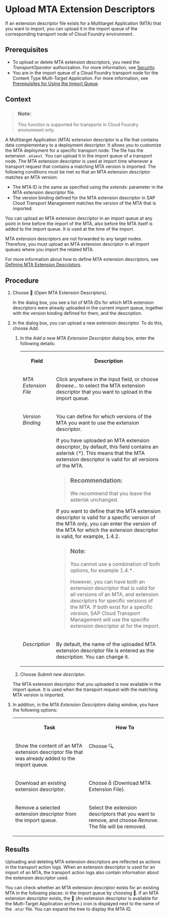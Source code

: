 <!-- loio0c7a672bbe85479d96e3e0a19c4364b8 -->

<link rel="stylesheet" type="text/css" href="../css/sap-icons.css"/>

# Upload MTA Extension Descriptors

If an extension descriptor file exists for a Multitarget Application \(MTA\) that you want to import, you can upload it in the import queue of the corresponding transport node of Cloud Foundry environment.



<a name="loio0c7a672bbe85479d96e3e0a19c4364b8__prereq_m12_4mq_4lb"/>

## Prerequisites

-   To upload or delete MTA extension descriptors, you need the *TransportOperator* authorization. For more information, see [Security](../60-security/security-51939a4.md).
-   You are in the import queue of a Cloud Foundry transport node for the Content Type *Multi-Target Application*. For more information, see [Prerequisites for Using the Import Queue](prerequisites-for-using-the-import-queue-dd661c7.md).



## Context

> ### Note:  
> This function is supported for transports in Cloud Foundry environment only.

A Multitarget Application \(МТА\) extension descriptor is a file that contains data complementary to a deployment descriptor. It allows you to customize the MTA deployment for a specific transport node. The file has the extension `.mtaext`. You can upload it in the import queue of a transport node. The MTA extension descriptor is used at import time whenever a transport request that contains a matching MTA version is imported. The following conditions must be met so that an MTA extension descriptor matches an MTA version:

-   The MTA ID is the same as specified using the *extends:* parameter in the MTA extension descriptor file.
-   The version binding defined for the MTA extension descriptor in SAP Cloud Transport Management matches the version of the MTA that is imported.

You can upload an MTA extension descriptor in an import queue at any point in time before the import of the MTA, also before the MTA itself is added to the import queue. It is used at the time of the import.

MTA extension descriptors are not forwarded to any target nodes. Therefore, you must upload an MTA extension descriptor in all import queues where you import the related MTA.

For more information about how to define MTA extension descriptors, see [Defining MTA Extension Descriptors](https://help.sap.com/viewer/65de2977205c403bbc107264b8eccf4b/Cloud/en-US/50df803465324d36851c79fd07e8972c.html).



## Procedure

1.  Choose <span class="SAP-icons-V5"></span> \(Open MTA Extension Descriptors\).

    In the dialog box, you see a list of MTA IDs for which MTA extension descriptors were already uploaded in the current import queue, together with the version binding defined for them, and the description.

2.  In the dialog box, you can upload a new extension descriptor. To do this, choose *Add*.

    1.  In the *Add a new MTA Extension Descriptor* dialog box, enter the following details:


        <table>
        <tr>
        <th valign="top">

        Field
        
        </th>
        <th valign="top">

        Description
        
        </th>
        </tr>
        <tr>
        <td valign="top">
        
        *MTA Extension File*
        
        </td>
        <td valign="top">
        
        Click anywhere in the input field, or choose *Browse...* to select the MTA extension descriptor that you want to upload in the import queue.
        
        </td>
        </tr>
        <tr>
        <td valign="top">
        
        *Version Binding*
        
        </td>
        <td valign="top">
        
        You can define for which versions of the MTA you want to use the extension descriptor.

        If you have uploaded an MTA extension descriptor, by default, this field contains an asterisk \(*\**\). This means that the MTA extension descriptor is valid for all versions of the MTA.

        > ### Recommendation:  
        > We recommend that you leave the asterisk unchanged.

        If you want to define that the MTA extension descriptor is valid for a specific version of the MTA only, you can enter the version of the MTA for which the extension descriptor is valid, for example, 1.4.2.

        > ### Note:  
        > You cannot use a combination of both options, for example 1.4.\*.
        > 
        > However, you can have both an extension descriptor that is valid for all versions of an MTA, and extension descriptors for specific versions of the MTA. If both exist for a specific version, SAP Cloud Transport Management will use the specific extension descriptor at for the import.


        
        </td>
        </tr>
        <tr>
        <td valign="top">
        
        *Description*
        
        </td>
        <td valign="top">
        
        By default, the name of the uploaded MTA extension descriptor file is entered as the description. You can change it.
        
        </td>
        </tr>
        </table>
        
    2.  Choose *Submit new descriptor*.


    The MTA extension descriptor that you uploaded is now available in the import queue. It is used when the transport request with the matching MTA version is imported.

3.  In addition, in the *MTA Extension Descriptors* dialog window, you have the following options:


    <table>
    <tr>
    <th valign="top">

    Task
    
    </th>
    <th valign="top">

    How To
    
    </th>
    </tr>
    <tr>
    <td valign="top">
    
    Show the content of an MTA extension descriptor file that was already added to the import queue.
    
    </td>
    <td valign="top">
    
    Choose :mag:.
    
    </td>
    </tr>
    <tr>
    <td valign="top">
    
    Download an existing extension descriptor.
    
    </td>
    <td valign="top">
    
    Choose <span class="SAP-icons-V5"></span> \(Download MTA Extension File\).
    
    </td>
    </tr>
    <tr>
    <td valign="top">
    
    Remove a selected extension descriptor from the import queue.
    
    </td>
    <td valign="top">
    
    Select the extension descriptors that you want to remove, and choose *Remove*. The file will be removed.
    
    </td>
    </tr>
    </table>
    



<a name="loio0c7a672bbe85479d96e3e0a19c4364b8__result_mmw_g54_wxb"/>

## Results

Uploading and deleting MTA extension descriptors are reflected as actions in the transport action logs. When an extension descriptor is used for an import of an MTA, the transport action logs also contain information about the extension descriptor used.

You can check whether an MTA extension descriptor exists for an existing MTA in the following places: in the import queue by choosing :paperclip:. If an MTA extension descriptor exists, the <span class="SAP-icons-V5"></span> \(An extension descriptor is available for the Multi-Target Application archive.\) icon is displayed next to the name of the `.mtar` file. You can expand the tree to display the MTA ID.

